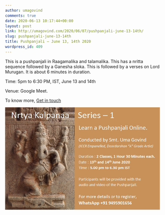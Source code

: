 ```yaml
---
author: umagovind
comments: true
date: 2020-06-13 10:17:44+00:00
layout: post
link: http://umagovind.com/2020/06/07/pushpanjali-june-13-14th/
slug: pushpanjali-june-13-14th
title: Pushpanjali – June 13, 14th 2020
wordpress_id: 409
---
```


This is a pushpanjali in Raagamalika and talamalika. This has a nritta sequence followed by a Ganesha sloka. This is followed by a verses on Lord Murugan. It is about 6 minutes in duration.

Time: 5pm to 6:30 PM, IST, June 13 and 14th

Venue:  Google Meet.

To know more, [Get in touch](/contact)

![](/assets/images/pushpanjali-2-1.jpeg)
